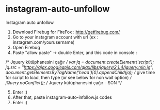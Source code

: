 # instagram-auto-unfollow
Instagram auto unfollow

1. Download Firebug for FireFox : http://getfirebug.com/
2. Go to your instagram account with url (ex : instagram.com/yourusername)
3. Open Firebug
4. Paste "allow paste" -> double Enter, and this code in console :

/* Jquery kütüphanesini çağır */
var jq = document.createElement('script');
jq.src = "https://ajax.googleapis.com/ajax/libs/jquery/2.1.4/jquery.min.js";
document.getElementsByTagName('head')[0].appendChild(jq);
/* give time for script to load, then type (or see below for non wait option) */
jQuery.noConflict();
/* Jquery kütüphanesini çağır - SON */

5. Enter :)
6. After that, paste instagram-auto-infollow.js codes
7. Enter :)
